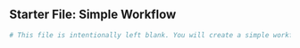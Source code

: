 ## Starter File: Simple Workflow

```yaml
# This file is intentionally left blank. You will create a simple workflow here by following the instructions provided in the lab.
```
